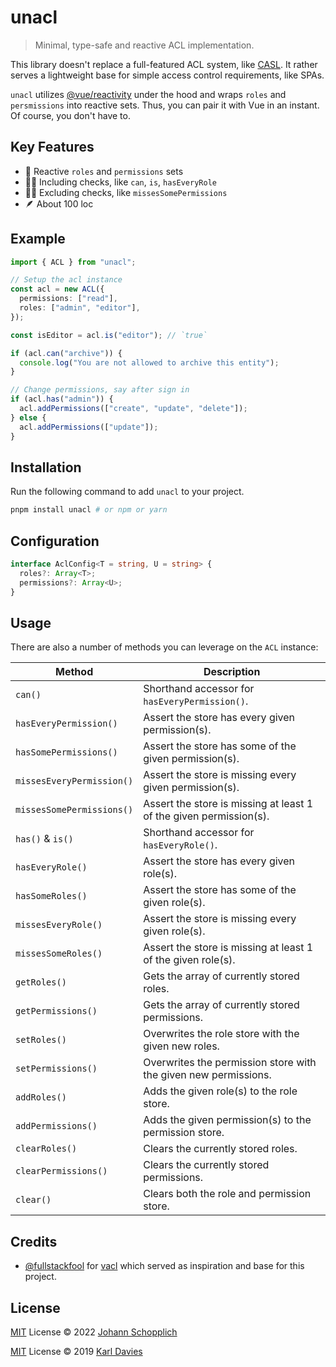 # unacl

> Minimal, type-safe and reactive ACL implementation.

This library doesn't replace a full-featured ACL system, like [CASL](https://github.com/stalniy/casl/). It rather serves a lightweight base for simple access control requirements, like SPAs.

`unacl` utilizes [@vue/reactivity](https://www.npmjs.com/package/@vue/reactivity) under the hood and wraps `roles` and `persmissions` into reactive sets. Thus, you can pair it with Vue in an instant. Of course, you don't have to.

## Key Features

- 🧩 Reactive `roles` and `permissions` sets
- 🙆‍♂️ Including checks, like `can`, `is`, `hasEveryRole`
- 🙅‍♀️ Excluding checks, like `missesSomePermissions`
- 🪶 About 100 loc

## Example

```ts
import { ACL } from "unacl";

// Setup the acl instance
const acl = new ACL({
  permissions: ["read"],
  roles: ["admin", "editor"],
});

const isEditor = acl.is("editor"); // `true`

if (acl.can("archive")) {
  console.log("You are not allowed to archive this entity");
}

// Change permissions, say after sign in
if (acl.has("admin")) {
  acl.addPermissions(["create", "update", "delete"]);
} else {
  acl.addPermissions(["update"]);
}
```

## Installation

Run the following command to add `unacl` to your project.

```bash
pnpm install unacl # or npm or yarn
```

## Configuration

```ts
interface AclConfig<T = string, U = string> {
  roles?: Array<T>;
  permissions?: Array<U>;
}
```

## Usage

There are also a number of methods you can leverage on the `ACL` instance:

| Method                    | Description                                                        |
| ------------------------- | ------------------------------------------------------------------ |
| `can()`                   | Shorthand accessor for `hasEveryPermission()`.                     |
| `hasEveryPermission()`    | Assert the store has every given permission(s).                    |
| `hasSomePermissions()`    | Assert the store has some of the given permission(s).              |
| `missesEveryPermission()` | Assert the store is missing every given permission(s).             |
| `missesSomePermissions()` | Assert the store is missing at least 1 of the given permission(s). |
| `has()` & `is()`          | Shorthand accessor for `hasEveryRole()`.                           |
| `hasEveryRole()`          | Assert the store has every given role(s).                          |
| `hasSomeRoles()`          | Assert the store has some of the given role(s).                    |
| `missesEveryRole()`       | Assert the store is missing every given role(s).                   |
| `missesSomeRoles()`       | Assert the store is missing at least 1 of the given role(s).       |
| `getRoles()`              | Gets the array of currently stored roles.                          |
| `getPermissions()`        | Gets the array of currently stored permissions.                    |
| `setRoles()`              | Overwrites the role store with the given new roles.                |
| `setPermissions()`        | Overwrites the permission store with the given new permissions.    |
| `addRoles()`              | Adds the given role(s) to the role store.                          |
| `addPermissions()`        | Adds the given permission(s) to the permission store.              |
| `clearRoles()`            | Clears the currently stored roles.                                 |
| `clearPermissions()`      | Clears the currently stored permissions.                           |
| `clear()`                 | Clears both the role and permission store.                         |

## Credits

- [@fullstackfool](https://github.com/fullstackfool) for [vacl](https://github.com/fullstackfool/vacl) which served as inspiration and base for this project.

## License

[MIT](./LICENSE) License © 2022 [Johann Schopplich](https://github.com/johannschopplich)

[MIT](./LICENSE) License © 2019 [Karl Davies](https://github.com/fullstackfool)
